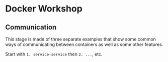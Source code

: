 # Docker Workshop

## Communication

This stage is made of three separate examples that show some common ways of communicating between containers as well as some other features.

Start with `1. service-service` then `2. ...`, etc.
